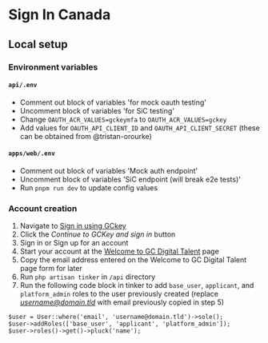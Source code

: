 # Sign In Canada

## Local setup

### Environment variables

#### `api/.env`

- Comment out block of variables 'for mock oauth testing'
- Uncomment block of variables 'for SiC testing'
- Change `OAUTH_ACR_VALUES=gckeymfa` to `OAUTH_ACR_VALUES=gckey`
- Add values for `OAUTH_API_CLIENT_ID` and `OAUTH_API_CLIENT_SECRET` (these can be obtained from @tristan-orourke)

#### `apps/web/.env`

- Comment out block of variables 'Mock auth endpoint'
- Uncomment block of variables 'SiC endpoint (will break e2e tests)'
- Run `pnpm run dev` to update config values

### Account creation

1. Navigate to [Sign in using GCkey](http://localhost:8000/en/login-info)
2. Click the _Continue to GCKey and sign in_ button
3. Sign in or Sign up for an account
4. Start your account at the [Welcome to GC Digital Talent](http://localhost:8000/en/create-account) page
5. Copy the email address entered on the Welcome to GC Digital Talent page form for later
6. Run `php artisan tinker` in `/api` directory
7. Run the following code block in tinker to add `base_user`, `applicant`, and `platform_admin` roles to the user previously created (replace *username@domain.tld* with email previously copied in step 5)

```
$user = User::where('email', 'username@domain.tld')->sole();
$user->addRoles(['base_user', 'applicant', 'platform_admin']);
$user->roles()->get()->pluck('name');
```
